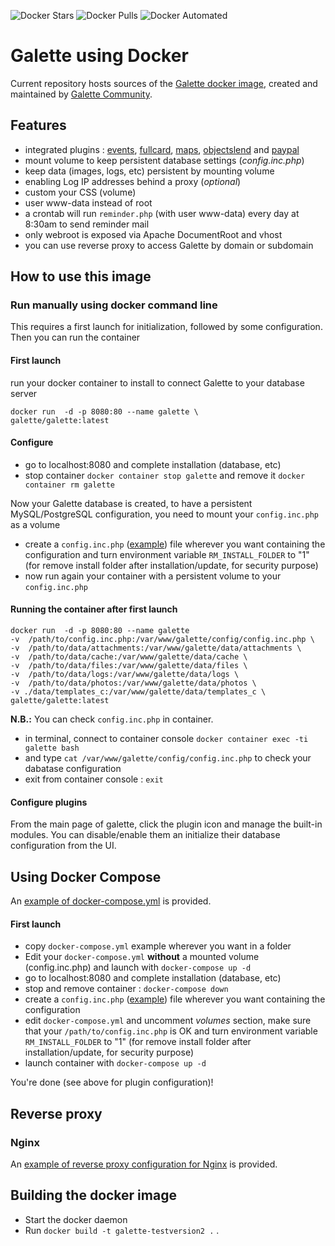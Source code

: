 ![Docker Stars](https://img.shields.io/docker/stars/galette/galette.svg) ![Docker Pulls](https://img.shields.io/docker/pulls/galette/galette.svg) ![Docker Automated](https://img.shields.io/docker/automated/galette/galette.svg)
# Galette using Docker

Current repository hosts sources of the [Galette docker image](https://hub.docker.com/repository/docker/galette/galette), created and maintained by [Galette Community](https://github.com/galette-community/).

## Features
* integrated plugins : [events](https://github.com/galette/plugin-events), [fullcard](https://github.com/galette/plugin-fullcard), [maps](https://github.com/galette/plugin-maps), [objectslend](https://github.com/galette/plugin-objectslend) and [paypal](https://github.com/galette/plugin-paypal)
* mount volume to keep persistent database settings (*config.inc.php*)
* keep data (images, logs, etc) persistent by mounting volume
* enabling Log IP addresses behind a proxy (*optional*)
* custom your CSS (volume)
* user www-data instead of root
* a crontab will run `reminder.php` (with user www-data) every day at 8:30am to send reminder mail
* only webroot is exposed via Apache DocumentRoot and vhost
* you can use reverse proxy to access Galette by domain or subdomain

## How to use this image

### Run manually using docker command line
This requires a first launch for initialization, followed by some configuration. Then you can run the container

#### First launch

run your docker container to install to connect Galette to your database server

```
docker run  -d -p 8080:80 --name galette \
galette/galette:latest
```

#### Configure
* go to localhost:8080 and complete installation (database, etc)
* stop container `docker container stop galette` and remove it `docker container rm galette`

Now your Galette database is created, to have a persistent MySQL/PostgreSQL configuration, you need to mount your `config.inc.php` as a volume

* create a `config.inc.php` ([example](https://github.com/galette-community/docker/blob/master/.example/config/config.inc.php)) file wherever you want containing the configuration  and turn environment variable `RM_INSTALL_FOLDER` to "1" (for remove install folder after installation/update, for security purpose)
* now run again your container with a persistent volume to your `config.inc.php`

#### Running the container after first launch

```
docker run  -d -p 8080:80 --name galette
-v  /path/to/config.inc.php:/var/www/galette/config/config.inc.php \
-v  /path/to/data/attachments:/var/www/galette/data/attachments \
-v  /path/to/data/cache:/var/www/galette/data/cache \
-v  /path/to/data/files:/var/www/galette/data/files \
-v  /path/to/data/logs:/var/www/galette/data/logs \
-v  /path/to/data/photos:/var/www/galette/data/photos \
-v ./data/templates_c:/var/www/galette/data/templates_c \
galette/galette:latest
```

**N.B.:** You can check `config.inc.php` in container.
* in terminal, connect to container console `docker container exec -ti galette bash`
* and type `cat /var/www/galette/config/config.inc.php` to check your dabatase configuration
* exit from container console  : `exit`

#### Configure plugins
From the main page of galette, click the plugin icon and manage the built-in modules. You can disable/enable them an initialize their database configuration from the UI.

## Using Docker Compose
An [example of docker-compose.yml](.example/docker-compose.yml) is provided.

#### First launch
* copy `docker-compose.yml` example wherever you want in a folder
* Edit your `docker-compose.yml` **without** a mounted volume (config.inc.php) and launch with `docker-compose up -d`
* go to localhost:8080 and complete installation (database, etc)
* stop and remove container : `docker-compose down`
* create a `config.inc.php` ([example](https://github.com/galette-community/docker/blob/master/.example/config/config.inc.php)) file wherever you want containing the configuration
* edit `docker-compose.yml` and uncomment *volumes* section, make sure that your `/path/to/config.inc.php` is OK and turn environment variable `RM_INSTALL_FOLDER` to "1" (for remove install folder after installation/update, for security purpose)
* launch container with `docker-compose up -d`

You're done (see above for plugin configuration)!


## Reverse proxy
### Nginx

An [example of reverse proxy configuration for Nginx](.example/nginx/nginx.conf) is provided.

## Building the docker image
[comment]: <> (From https://www.techrepublic.com/article/how-to-build-a-docker-image-and-upload-it-to-docker-hub/)
* Start the docker daemon
* Run `docker build -t galette-testversion2 .` .